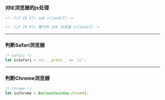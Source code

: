 ### 对IE浏览器的js处理

``` html
<!--[if IE 8]> ie8 <![endif]-->

<!--[if IE 9]> 骚气的 ie9 浏览器 <![endif]-->
```

***

### 判断Safari浏览器

``` js
/* Safari */
let isSafari = /a/.__proto__ == '//';
```

***

### 判断Chrome浏览器

``` js
/* Chrome */
let isChrome = Boolean(window.chrome);
```

